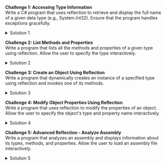 **Challenge 1: Accessing Type Information**  
Write a C# program that uses reflection to retrieve and display the full name of a given data type (e.g., System.Int32). Ensure that the program handles exceptions gracefully.

<details>
<summary>Solution 1</summary>

```csharp
using System;

class Program
{
    static void Main()
    {
        string typeName = "System.Int32"; // Change to any type you want to inspect
        try
        {
            Type type = Type.GetType(typeName);
            if (type != null)
            {
                Console.WriteLine("Full Name: " + type.FullName);
            }
            else
            {
                Console.WriteLine("Type not found.");
            }
        }
        catch (Exception ex)
        {
            Console.WriteLine("An error occurred: " + ex.Message);
        }
    }
}
```
</details>

**Challenge 2: List Methods and Properties**  
Write a program that lists all the methods and properties of a given type using reflection. Allow the user to specify the type interactively.

<details>
<summary>Solution 2</summary>

```csharp
using System;
using System.Reflection;

class Program
{
    static void Main()
    {
        Console.Write("Enter a type name (e.g., System.String): ");
        string typeName = Console.ReadLine();

        try
        {
            Type type = Type.GetType(typeName);
            if (type != null)
            {
                Console.WriteLine("Methods:");
                foreach (MethodInfo methodInfo in type.GetMethods())
                {
                    Console.WriteLine(methodInfo.Name);
                }

                Console.WriteLine("\nProperties:");
                foreach (PropertyInfo propertyInfo in type.GetProperties())
                {
                    Console.WriteLine(propertyInfo.Name);
                }
            }
            else
            {
                Console.WriteLine("Type not found.");
            }
        }
        catch (Exception ex)
        {
            Console.WriteLine("An error occurred: " + ex.Message);
        }
    }
}
```
</details>

**Challenge 3: Create an Object Using Reflection**  
Write a program that dynamically creates an instance of a specified type using reflection and invokes one of its methods.

<details>
<summary>Solution 3</summary>

```csharp
using System;
using System.Reflection;

class Program
{
    static void Main()
    {
        Console.Write("Enter a type name (e.g., System.String): ");
        string typeName = Console.ReadLine();

        try
        {
            Type type = Type.GetType(typeName);
            if (type != null)
            {
                object instance = Activator.CreateInstance(type);
                MethodInfo methodInfo = type.GetMethod("ToString"); // Change to any method you want to call
                if (methodInfo != null)
                {
                    string result = (string)methodInfo.Invoke(instance, null);
                    Console.WriteLine("Result of invoking ToString(): " + result);
                }
                else
                {
                    Console.WriteLine("Method not found.");
                }
            }
            else
            {
                Console.WriteLine("Type not found.");
            }
        }
        catch (Exception ex)
        {
            Console.WriteLine("An error occurred: " + ex.Message);
        }
    }
}
```
</details>

**Challenge 4: Modify Object Properties Using Reflection**  
Write a program that uses reflection to modify the properties of an object. Allow the user to specify the object's type and property name interactively.

<details>
<summary>Solution 4</summary>

```csharp
using System;
using System.Reflection;

class Program
{
    static void Main()
    {
        Console.Write("Enter a type name (e.g., System.String): ");
        string typeName = Console.ReadLine();

        try
        {
            Type type = Type.GetType(typeName);
            if (type != null)
            {
                object instance = Activator.CreateInstance(type);

                Console.Write("Enter a property name: ");
                string propertyName = Console.ReadLine();

                PropertyInfo propertyInfo = type.GetProperty(propertyName);
                if (propertyInfo != null)
                {
                    Console.Write("Enter a new value: ");
                    string newValue = Console.ReadLine();

                    propertyInfo.SetValue(instance, Convert.ChangeType(newValue, propertyInfo.PropertyType), null);
                    Console.WriteLine("Property value updated successfully.");
                }
                else
                {
                    Console.WriteLine("Property not found.");
                }
            }
            else
            {
                Console.WriteLine("Type not found.");
            }
        }
        catch (Exception ex)
        {
            Console.WriteLine("An error occurred: " + ex.Message);
        }
    }
}
```
</details>

**Challenge 5: Advanced Reflection - Analyze Assembly**  
Write a program that analyzes an assembly and displays information about its types, methods, and properties. Allow the user to load an assembly file interactively.

<details>
<summary>Solution 5</summary>

```csharp
using System;
using System.Reflection;

class Program
{
    static void Main()
    {
        Console.Write("Enter the path to an assembly file (e.g., MyAssembly.dll): ");
        string assemblyPath = Console.ReadLine();

        try
        {
            Assembly assembly = Assembly.LoadFrom(assemblyPath);
            Console.WriteLine("Assembly Information:");
            Console.WriteLine("Name: " + assembly.GetName().Name);
            Console.WriteLine("Version: " + assembly.GetName().Version);

            Type[] types = assembly.GetTypes();
            Console.WriteLine("\nTypes in the Assembly:");
            foreach (Type type in types)
            {
                Console.WriteLine("Type: " + type.FullName);
                Console.WriteLine("Methods:");
                foreach (MethodInfo methodInfo in type.GetMethods())
                {
                    Console.WriteLine("  " + methodInfo.Name);
                }
                Console.WriteLine("Properties:");
                foreach (PropertyInfo propertyInfo in type.GetProperties())
                {
                    Console.WriteLine("  " + propertyInfo.Name);
                }
                Console.WriteLine();
            }
        }
        catch (Exception ex)
        {
            Console.WriteLine("An error occurred: " + ex.Message);
        }
    }
}
```
</details>
